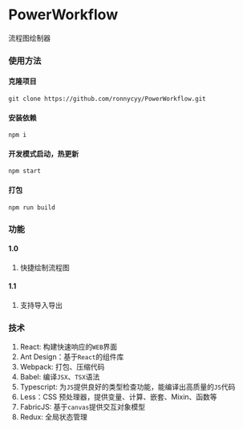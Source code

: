 # PowerWorkflow
流程图绘制器

### 使用方法

#### 克隆项目
`git clone https://github.com/ronnycyy/PowerWorkflow.git`

####  安装依赖
`npm i`

#### 开发模式启动，热更新
`npm start`

#### 打包
`npm run build`

### 功能

#### 1.0
1. 快捷绘制流程图

#### 1.1
1. 支持导入导出

### 技术
1. React: 构建快速响应的`WEB`界面
2. Ant Design：基于`React`的组件库
3. Webpack: 打包、压缩代码
4. Babel: 编译`JSX`、`TSX`语法
5. Typescript: 为`JS`提供良好的类型检查功能，能编译出高质量的`JS`代码
6. Less：CSS 预处理器，提供变量、计算、嵌套、Mixin、函数等
7. FabricJS: 基于`canvas`提供交互对象模型
8. Redux: 全局状态管理
